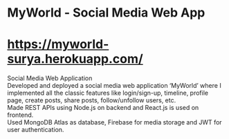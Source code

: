 # MyWorld - Social Media Web App
# https://myworld-surya.herokuapp.com/
Social Media Web Application
</br> Developed and deployed a social media web application ‘MyWorld’ where I implemented all the classic features like login/sign-up, timeline, profile page, create posts, share posts, follow/unfollow users, etc.
</br> Made REST APIs using Node.js on backend and React.js is used on frontend.
</br> Used MongoDB Atlas as database, Firebase for media storage and JWT for user authentication.

